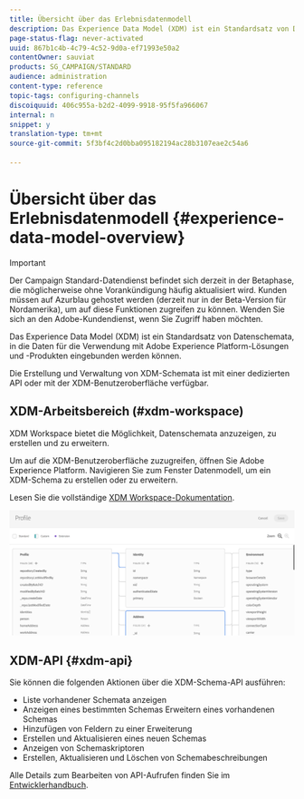 ```yaml
---
title: Übersicht über das Erlebnisdatenmodell
description: Das Experience Data Model (XDM) ist ein Standardsatz von Datenschemata, in die Daten für die Verwendung mit Adobe Experience Platform-Lösungen und -Produkten eingebunden werden können.
page-status-flag: never-activated
uuid: 867b1c4b-4c79-4c52-9d0a-ef71993e50a2
contentOwner: sauviat
products: SG_CAMPAIGN/STANDARD
audience: administration
content-type: reference
topic-tags: configuring-channels
discoiquuid: 406c955a-b2d2-4099-9918-95f5fa966067
internal: n
snippet: y
translation-type: tm+mt
source-git-commit: 5f3bf4c2d0bba095182194ac28b3107eae2c54a6

---
```



# Übersicht über das Erlebnisdatenmodell {#experience-data-model-overview}

>[!IMPORTANT]
>
>Der Campaign Standard-Datendienst befindet sich derzeit in der Betaphase, die möglicherweise ohne Vorankündigung häufig aktualisiert wird. Kunden müssen auf Azurblau gehostet werden (derzeit nur in der Beta-Version für Nordamerika), um auf diese Funktionen zugreifen zu können. Wenden Sie sich an den Adobe-Kundendienst, wenn Sie Zugriff haben möchten.

Das Experience Data Model (XDM) ist ein Standardsatz von Datenschemata, in die Daten für die Verwendung mit Adobe Experience Platform-Lösungen und -Produkten eingebunden werden können.

Die Erstellung und Verwaltung von XDM-Schemata ist mit einer dedizierten API oder mit der XDM-Benutzeroberfläche verfügbar.

## XDM-Arbeitsbereich (#xdm-workspace)

XDM Workspace bietet die Möglichkeit, Datenschemata anzuzeigen, zu erstellen und zu erweitern.

Um auf die XDM-Benutzeroberfläche zuzugreifen, öffnen Sie Adobe Experience Platform. Navigieren Sie zum Fenster Datenmodell, um ein XDM-Schema zu erstellen oder zu erweitern.

Lesen Sie die vollständige [XDM Workspace-Dokumentation](https://www.adobe.io/apis/experienceplatform/home/xdm/xdmservices.html#!api-specification/markdown/narrative/technical_overview/schema_registry/xdm_system/xdm_system_in_experience_platform.md).

![](assets/aep_xdmworkspace.png)

## XDM-API {#xdm-api}

Sie können die folgenden Aktionen über die XDM-Schema-API ausführen:

* Liste vorhandener Schemata anzeigen
* Anzeigen eines bestimmten Schemas Erweitern eines vorhandenen Schemas
* Hinzufügen von Feldern zu einer Erweiterung
* Erstellen und Aktualisieren eines neuen Schemas
* Anzeigen von Schemaskriptoren
* Erstellen, Aktualisieren und Löschen von Schemabeschreibungen

Alle Details zum Bearbeiten von API-Aufrufen finden Sie im [Entwicklerhandbuch](https://www.adobe.io/apis/experienceplatform/home/xdm/xdmservices.html#!api-specification/markdown/narrative/technical_overview/schema_registry/schema_registry_developer_guide.md).
